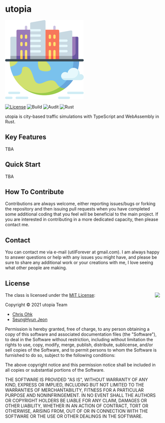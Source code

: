 # utopia

<img src="./media/logo.png" width=256 height=256 />

[![License](https://img.shields.io/badge/Licence-MIT-blue.svg)](https://github.com/utilForever/utopia/blob/main/LICENSE) ![Build](https://github.com/utilForever/utopia/workflows/Build/badge.svg) ![Audit](https://github.com/utilForever/utopia/workflows/Audit/badge.svg) ![Rust](https://github.com/utilForever/utopia/workflows/Rust/badge.svg)

utopia is city-based traffic simulations with TypeScript and WebAssembly in Rust.

## Key Features

TBA

## Quick Start

TBA

## How To Contribute

Contributions are always welcome, either reporting issues/bugs or forking the repository and then issuing pull requests when you have completed some additional coding that you feel will be beneficial to the main project. If you are interested in contributing in a more dedicated capacity, then please contact me.

## Contact

You can contact me via e-mail (utilForever at gmail.com). I am always happy to answer questions or help with any issues you might have, and please be sure to share any additional work or your creations with me, I love seeing what other people are making.

## License

<img align="right" src="http://opensource.org/trademarks/opensource/OSI-Approved-License-100x137.png">

The class is licensed under the [MIT License](http://opensource.org/licenses/MIT):

Copyright &copy; 2021 utopia Team

- [Chris Ohk](https://github.com/utilForever)
- [SeungHyun Jeon](https://github.com/FuZer)

Permission is hereby granted, free of charge, to any person obtaining a copy of this software and associated documentation files (the "Software"), to deal in the Software without restriction, including without limitation the rights to use, copy, modify, merge, publish, distribute, sublicense, and/or sell copies of the Software, and to permit persons to whom the Software is furnished to do so, subject to the following conditions:

The above copyright notice and this permission notice shall be included in all copies or substantial portions of the Software.

THE SOFTWARE IS PROVIDED "AS IS", WITHOUT WARRANTY OF ANY KIND, EXPRESS OR IMPLIED, INCLUDING BUT NOT LIMITED TO THE WARRANTIES OF MERCHANTABILITY, FITNESS FOR A PARTICULAR PURPOSE AND NONINFRINGEMENT. IN NO EVENT SHALL THE AUTHORS OR COPYRIGHT HOLDERS BE LIABLE FOR ANY CLAIM, DAMAGES OR OTHER LIABILITY, WHETHER IN AN ACTION OF CONTRACT, TORT OR OTHERWISE, ARISING FROM, OUT OF OR IN CONNECTION WITH THE SOFTWARE OR THE USE OR OTHER DEALINGS IN THE SOFTWARE.